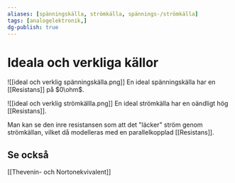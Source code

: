 ```yaml
---
aliases: [spänningskälla, strömkälla, spännings-/strömkälla]
tags: [analogelektronik,]
dg-publish: true
---
```

# Ideala och verkliga källor
![[ideal och verklig spänningskälla.png]]
En ideal spänningskälla har en [[Resistans]] på $0\ohm$.

![[ideal och verklig strömkällla.png]]
En ideal strömkälla har en oändligt hög [[Resistans]]. 

Man kan se den inre resistansen som att det "läcker" ström genom strömkällan, vilket då modelleras med en parallelkopplad [[Resistans]].

## Se också
[[Thevenin- och Nortonekvivalent]]
